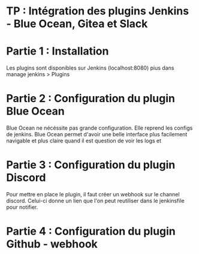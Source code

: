 # TP : Intégration des plugins Jenkins - Blue Ocean, Gitea et Slack

# Partie 1 : Installation
Les plugins sont disponibles sur Jenkins (localhost:8080) pius dans manage jenkins > Plugins 

# Partie 2 : Configuration du plugin Blue Ocean
Blue Ocean ne nécéssite pas grande configuration. Elle reprend les configs de jenkins. 
Blue Ocean permet d'avoir une belle interface plus facilement navigable et plus claire quand il est question de voir les logs et

# Partie 3 : Configuration du plugin Discord 
Pour mettre en place le plugin, il faut créer un webhook sur le channel discord. Celui-ci donne un lien que l'on peut reutiliser dans le jenkinsfile pour notifier.

# Partie 4 : Configuration du plugin Github - webhook
